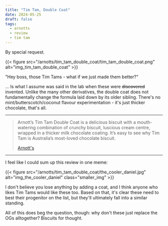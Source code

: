 ```yaml
---
title: "Tim Tam, Double Coat"
date: 2024-05-25
draft: false
tags:
  - arnotts
  - review
  - tim tam
---
```


By special request.

<!--more-->

{{< figure src="/arnotts/tim_tam_double_coat/tim_tam_double_coat.png" alt="img_tim_tam_double_coat" >}}

"Hey boss, those Tim Tams - what if we just made them better?"

\... Is what I assume was said in the lab when these were ~~discovered~~ invented. Unlike the many other derivatives, the double coat does not fundamentally change the formula laid down by its older sibling. There's no mint/butterscotch/coconut flavour experimentation - it's just thicker chocolate, that's all.

---

> Arnott’s Tim Tam Double Coat is a delicious biscuit with a mouth-watering combination of crunchy biscuit, luscious cream centre, wrapped in a thicker milk chocolate coating. It’s easy to see why Tim Tam is Australia’s most-loved chocolate biscuit.
>
> [Arnott's][link_tim_tam]

---

I feel like I could sum up this review in one meme:

{{< figure src="/arnotts/tim_tam_double_coat/the_cooler_daniel.jpg" alt="img_the_cooler_daniel" class="smaller_img" >}}

I don't believe you lose anything by adding a coat, and I think anyone who likes Tim Tams would like these too. Based on that, it's clear these need to best their progenitor on the list, but they'll ultimately fall into a similar standing.

All of this does beg the question, though: why don't these just replace the OGs alltogether? Biscuits for thought.


[link_tim_tam]: https://www.arnotts.com/brands/tim-tam
